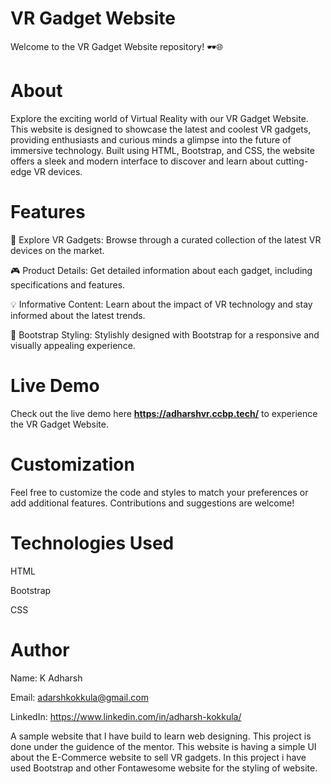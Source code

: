 # VR Gadget Website
Welcome to the VR Gadget Website repository! 🕶️🌐


# About
Explore the exciting world of Virtual Reality with our VR Gadget Website. This website is designed to showcase the latest and coolest VR gadgets, providing enthusiasts and curious minds a glimpse into the future of immersive technology. Built using HTML, Bootstrap, and CSS, the website offers a sleek and modern interface to discover and learn about cutting-edge VR devices.


# Features

🚀 Explore VR Gadgets: Browse through a curated collection of the latest VR devices on the market.

🎮 Product Details: Get detailed information about each gadget, including specifications and features.

💡 Informative Content: Learn about the impact of VR technology and stay informed about the latest trends.

🎨 Bootstrap Styling: Stylishly designed with Bootstrap for a responsive and visually appealing experience.


# Live Demo
Check out the live demo here **https://adharshvr.ccbp.tech/** to experience the VR Gadget Website.


# Customization
Feel free to customize the code and styles to match your preferences or add additional features. Contributions and suggestions are welcome!


# Technologies Used
HTML

Bootstrap

CSS


# Author
Name: K Adharsh

Email: adarshkokkula@gmail.com

LinkedIn: https://www.linkedin.com/in/adharsh-kokkula/


A sample website that I have build to learn web designing.
This project is done under the guidence of the mentor.
This website is having a simple UI about the E-Commerce website to sell VR gadgets.
In this project i have used Bootstrap and other Fontawesome website for the styling of website.
